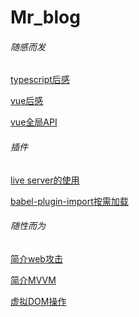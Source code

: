 # Mr_blog
<h6>随感而发</h6>
<p><a href='https://github.com/Mr-jili/Mr-jili.github.io/issues/1'>typescript后感</a></p>
<p><a href='https://github.com/Mr-jili/Mr-jili.github.io/issues/2'>vue后感</a></p>
<p><a href='https://github.com/Mr-jili/Mr-jili.github.io/issues/4'>vue全局API</a></p>
<h6>插件</h6>
<p><a href='https://github.com/Mr-jili/Mr-jili.github.io/issues/3'>live server的使用</a></p>
<p><a href='https://github.com/Mr-jili/Mr-jili.github.io/issues/5'>babel-plugin-import按需加载</a></p>
<h6>随性而为</h6>
<p><a href='https://github.com/Mr-jili/Mr-jili.github.io/issues/6'>简介web攻击</a></p>
<p><a href='https://github.com/Mr-jili/Mr-jili.github.io/issues/7'>简介MVVM</a></p>
<p><a href='https://github.com/Mr-jili/Mr-jili.github.io/issues/8'>虚拟DOM操作</a></p>

